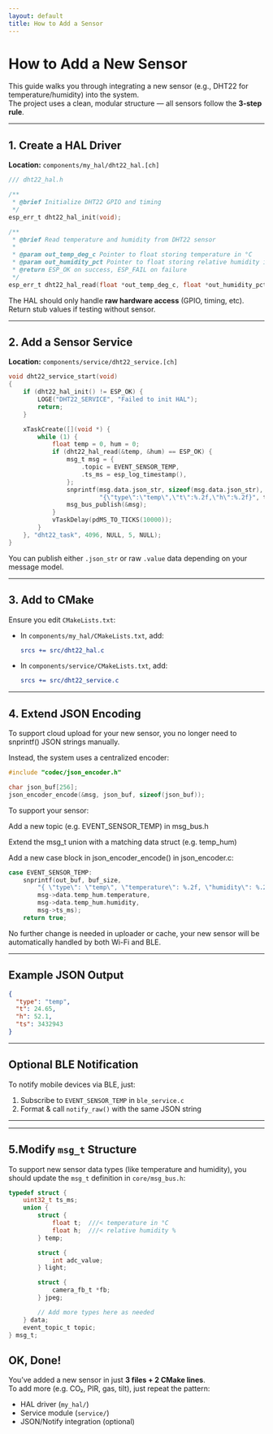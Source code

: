 ```yaml
---
layout: default
title: How to Add a Sensor
---
```


<script src="https://cdn.jsdelivr.net/npm/mermaid/dist/mermaid.min.js"></script>
<script>
  mermaid.initialize({ startOnLoad: true });
</script>

# How to Add a New Sensor

This guide walks you through integrating a new sensor (e.g., DHT22 for temperature/humidity) into the system.  
The project uses a clean, modular structure — all sensors follow the **3-step rule**.

---

## 1. Create a HAL Driver

**Location:** `components/my_hal/dht22_hal.[ch]`

```c
/// dht22_hal.h

/**
 * @brief Initialize DHT22 GPIO and timing
 */
esp_err_t dht22_hal_init(void);

/**
 * @brief Read temperature and humidity from DHT22 sensor
 * 
 * @param out_temp_deg_c Pointer to float storing temperature in °C
 * @param out_humidity_pct Pointer to float storing relative humidity in %
 * @return ESP_OK on success, ESP_FAIL on failure
 */
esp_err_t dht22_hal_read(float *out_temp_deg_c, float *out_humidity_pct);
```

The HAL should only handle **raw hardware access** (GPIO, timing, etc). Return stub values if testing without sensor.

---

## 2. Add a Sensor Service

**Location:** `components/service/dht22_service.[ch]`

```c
void dht22_service_start(void)
{
    if (dht22_hal_init() != ESP_OK) {
        LOGE("DHT22_SERVICE", "Failed to init HAL");
        return;
    }

    xTaskCreate([](void *) {
        while (1) {
            float temp = 0, hum = 0;
            if (dht22_hal_read(&temp, &hum) == ESP_OK) {
                msg_t msg = {
                    .topic = EVENT_SENSOR_TEMP,
                    .ts_ms = esp_log_timestamp(),
                };
                snprintf(msg.data.json_str, sizeof(msg.data.json_str),
                         "{\"type\":\"temp\",\"t\":%.2f,\"h\":%.2f}", temp, hum);
                msg_bus_publish(&msg);
            }
            vTaskDelay(pdMS_TO_TICKS(10000));
        }
    }, "dht22_task", 4096, NULL, 5, NULL);
}
```

You can publish either `.json_str` or raw `.value` data depending on your message model.

---

## 3. Add to CMake

Ensure you edit `CMakeLists.txt`:

- In `components/my_hal/CMakeLists.txt`, add:
  ```cmake
  srcs += src/dht22_hal.c
  ```

- In `components/service/CMakeLists.txt`, add:
  ```cmake
  srcs += src/dht22_service.c
  ```

---

## 4. Extend JSON Encoding

To support cloud upload for your new sensor,
you no longer need to snprintf() JSON strings manually.

Instead, the system uses a centralized encoder:

```c
#include "codec/json_encoder.h"

char json_buf[256];
json_encoder_encode(&msg, json_buf, sizeof(json_buf));
```

To support your sensor:

Add a new topic (e.g. EVENT_SENSOR_TEMP) in msg_bus.h

Extend the msg_t union with a matching data struct (e.g. temp_hum)

Add a new case block in json_encoder_encode() in json_encoder.c:

```c
case EVENT_SENSOR_TEMP:
    snprintf(out_buf, buf_size,
        "{ \"type\": \"temp\", \"temperature\": %.2f, \"humidity\": %.2f, \"ts\": %" PRIu32 " }",
        msg->data.temp_hum.temperature,
        msg->data.temp_hum.humidity,
        msg->ts_ms);
    return true;
```

No further change is needed in uploader or cache,
your new sensor will be automatically handled by both Wi-Fi and BLE.

---

## Example JSON Output

```json
{
  "type": "temp",
  "t": 24.65,
  "h": 52.1,
  "ts": 3432943
}
```

---

## Optional BLE Notification

To notify mobile devices via BLE, just:

1. Subscribe to `EVENT_SENSOR_TEMP` in `ble_service.c`
2. Format & call `notify_raw()` with the same JSON string

---


---

## 5.Modify `msg_t` Structure

To support new sensor data types (like temperature and humidity), you should update the `msg_t` definition in `core/msg_bus.h`:

```c
typedef struct {
    uint32_t ts_ms;
    union {
        struct {
            float t;  ///< temperature in °C
            float h;  ///< relative humidity %
        } temp;

        struct {
            int adc_value;
        } light;

        struct {
            camera_fb_t *fb;
        } jpeg;

        // Add more types here as needed
    } data;
    event_topic_t topic;
} msg_t;
```


## OK, Done!

You’ve added a new sensor in just **3 files + 2 CMake lines**.  
To add more (e.g. CO₂, PIR, gas, tilt), just repeat the pattern:

- HAL driver (`my_hal/`)
- Service module (`service/`)
- JSON/Notify integration (optional)


